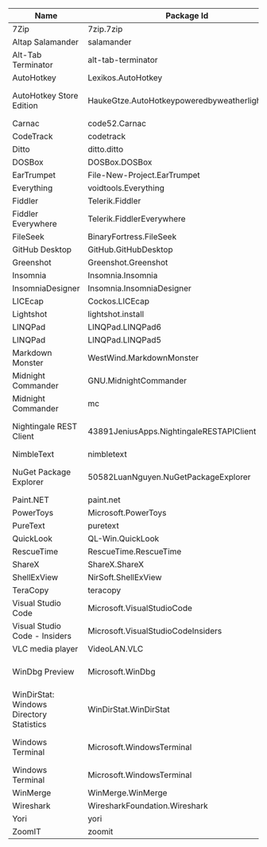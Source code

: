 | Name                                     | Package Id                                      |  Version            | Source               |
|------------------------------------------|-------------------------------------------------|---------------------|----------------------|
| 7Zip                                     | 7zip.7zip                                       |  19.0.0             | winget               |
| Altap Salamander                         | salamander                                      |                     | choco                |
| Alt-Tab Terminator                       | alt-tab-terminator                              |                     | choco                |
| AutoHotkey                               | Lexikos.AutoHotkey                              |  1.1.33.02          | winget               |
| AutoHotkey Store Edition                 | HaukeGtze.AutoHotkeypoweredbyweatherlights.com  |  Latest             | msstore (via winget) |
| Carnac                                   | code52.Carnac                                   |  2.3.13             | winget               |
| CodeTrack                                | codetrack                                       |                     | choco                |
| Ditto                                    | ditto.ditto                                     |  3.22.88.0          | winget               |
| DOSBox                                   | DOSBox.DOSBox                                   |  0.74-3             | winget               |
| EarTrumpet                               | File-New-Project.EarTrumpet                     |  2.1.7.3            | winget               |
| Everything                               | voidtools.Everything                            |  1.4.1.1002         | winget               |
| Fiddler                                  | Telerik.Fiddler                                 |  5.0.20204.45441    | winget               |
| Fiddler Everywhere                       | Telerik.FiddlerEverywhere                       |  1.4.1              | winget               |
| FileSeek                                 | BinaryFortress.FileSeek                         |  6.4.0.0            | winget               |
| GitHub Desktop                           | GitHub.GitHubDesktop                            |  2.6.1              | winget               |
| Greenshot                                | Greenshot.Greenshot                             |  1.2.10.6           | winget               |
| Insomnia                                 | Insomnia.Insomnia                               |  2020.4.1           | winget               |
| InsomniaDesigner                         | Insomnia.InsomniaDesigner                       |  2020.4.1           | winget               |
| LICEcap                                  | Cockos.LICEcap                                  |  1.28               | winget               |
| Lightshot                                | lightshot.install                               |                     | choco                |
| LINQPad                                  | LINQPad.LINQPad6                                |  6.11.11            | winget               |
| LINQPad                                  | LINQPad.LINQPad5                                |  5.43               | winget               |
| Markdown Monster                         | WestWind.MarkdownMonster                        |  1.24.12            | winget               |
| Midnight Commander                       | GNU.MidnightCommander                           |  4.8.24             | winget               |
| Midnight Commander                       | mc                                              |                     | choco                |
| Nightingale REST Client                  | 43891JeniusApps.NightingaleRESTAPIClient        |  Latest             | msstore (via winget) |
| NimbleText                               | nimbletext                                      |                     | choco                |
| NuGet Package Explorer                   | 50582LuanNguyen.NuGetPackageExplorer            |  Latest             | msstore (via winget) |
| Paint.NET                                | paint.net                                       |                     | choco                |
| PowerToys                                | Microsoft.PowerToys                             |  0.27.1             | winget               |
| PureText                                 | puretext                                        |                     | choco                |
| QuickLook                                | QL-Win.QuickLook                                | 3.6.10              | winget               |
| RescueTime                               | RescueTime.RescueTime                           |  2.16.5.1           | winget               |
| ShareX                                   | ShareX.ShareX                                   |  13.4.0             | winget               |
| ShellExView                              | NirSoft.ShellExView                             |  2.01               | winget               |
| TeraCopy                                 | teracopy                                        |                     | choco                |
| Visual Studio Code                       | Microsoft.VisualStudioCode                      |  1.52.1.ea3859d4ba  | winget               |
| Visual Studio Code - Insiders            | Microsoft.VisualStudioCodeInsiders              |  1.53.11.4a875e23d2 | winget               |
| VLC media player                         | VideoLAN.VLC                                    |  3.0.11             | winget               |
| WinDbg Preview                           | Microsoft.WinDbg                                |  Latest             | msstore (via winget) |
| WinDirStat: Windows Directory Statistics | WinDirStat.WinDirStat                           |  1.1.2              | winget               |
| Windows Terminal                         | Microsoft.WindowsTerminal                       |  Latest             | msstore (via winget) |
| Windows Terminal                         | Microsoft.WindowsTerminal                       |  1.4.3243.0         | winget               |
| WinMerge                                 | WinMerge.WinMerge                               |  2.16.8             | winget               |
| Wireshark                                | WiresharkFoundation.Wireshark                   |  3.4.2.0            | winget               |
| Yori                                     | yori                                            |                     | choco                |
| ZoomIT                                   | zoomit                                          |                     | choco                |
